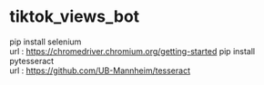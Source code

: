 # tiktok_views_bot
pip install selenium  
url : https://chromedriver.chromium.org/getting-started
pip install pytesseract  
url : https://github.com/UB-Mannheim/tesseract
